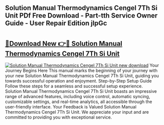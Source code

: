 ## Solution Manual Thermodynamics Cengel 7Th Si Unit PDf Free Download - Part-tth Service Owner Guide - User Repair Edition jlpGc

# <h2><a href="http://bc7446.oget.top/?id=Solution+Manual+Thermodynamics+Cengel+7Th+Si+Unit">🔗Download New 👉🔴 Solution Manual Thermodynamics Cengel 7Th Si Unit</a></h2>

[![Solution Manual Thermodynamics Cengel 7Th Si Unit new download](https://i.imgur.com/5g1atiW.png)](http://bc7446.oget.top/?id=Solution+Manual+Thermodynamics+Cengel+7Th+Si+Unit)
Your Journey Begins Here This manual marks the beginning of your journey with your new Solution Manual Thermodynamics Cengel 7Th Si Unit, guiding you towards successful operation and enjoyment. Step-by-Step Setup Guide Follow these steps for a seamless and successful setup experience. Solution Manual Thermodynamics Cengel 7Th Si Unit boasts an impressive range of advanced features, including voice control, automatic syncing, customizable settings, and real-time analytics, all accessible through the user-friendly interface. Your Feedback is Valued Solution Manual Thermodynamics Cengel 7Th Si Unit. We appreciate your input and are committed to providing you with exceptional service.
